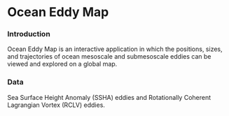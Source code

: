 # Ocean Eddy Map

### Introduction

Ocean Eddy Map is an interactive application in which the positions, sizes, and trajectories of ocean mesoscale and submesoscale eddies can be viewed and explored on a global map.

### Data

Sea Surface Height Anomaly (SSHA) eddies and Rotationally Coherent Lagrangian Vortex (RCLV) eddies.
